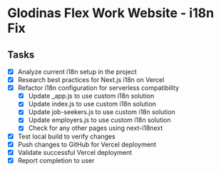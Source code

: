 # Glodinas Flex Work Website - i18n Fix

## Tasks

- [x] Analyze current i18n setup in the project
- [x] Research best practices for Next.js i18n on Vercel
- [x] Refactor i18n configuration for serverless compatibility
  - [x] Update _app.js to use custom i18n solution
  - [x] Update index.js to use custom i18n solution
  - [x] Update job-seekers.js to use custom i18n solution
  - [x] Update employers.js to use custom i18n solution
  - [x] Check for any other pages using next-i18next
- [x] Test local build to verify changes
- [x] Push changes to GitHub for Vercel deployment
- [x] Validate successful Vercel deployment
- [x] Report completion to user
